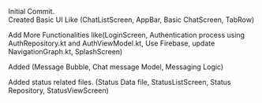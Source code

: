 Initial Commit.  
Created Basic UI Like (ChatListScreen, AppBar, Basic ChatScreen, TabRow)

Add More Functionalities like(LoginScreen, Authentication process using AuthRepository.kt and AuthViewModel.kt, Use Firebase, update NavigationGraph.kt, SplashScreen)

Added (Message Bubble, Chat message Model, Messaging Logic)

Added status related files. (Status Data file, StatusListScreen, Status Repository, StatusViewScreen)
